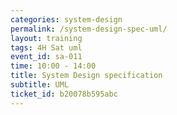 ```yaml
---
categories: system-design
permalink: /system-design-spec-uml/
layout: training
tags: 4H Sat uml 
event_id: sa-011
time: 10:00 - 14:00
title: System Design specification
subtitle: UML
ticket_id: b20078b595abc
---
```

